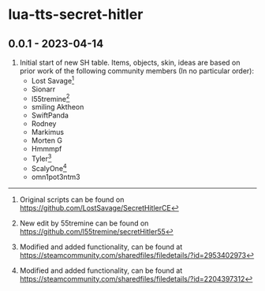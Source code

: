 # lua-tts-secret-hitler

## 0.0.1 - 2023-04-14
1. Initial start of new SH table. Items, objects, skin, ideas are based on prior work of the following community members (In no particular order):
     - Lost Savage[^1]
     - Sionarr
     - l55tremine[^2]
     - smiling Aktheon
     - SwiftPanda
     - Rodney
     - Markimus
     - Morten G
     - Hmmmpf
     - Tyler[^3]
     - ScalyOne[^4]
     - omn1pot3ntm3

[^1]: Original scripts can be found on https://github.com/LostSavage/SecretHitlerCE
[^2]: New edit by 55tremine can be found on https://github.com/l55tremine/secretHitler55
[^3]: Modified and added functionality, can be found at https://steamcommunity.com/sharedfiles/filedetails/?id=2953402973
[^4]: Modified and added functionality, can be found at https://steamcommunity.com/sharedfiles/filedetails/?id=2204397312
